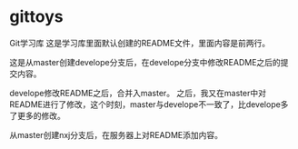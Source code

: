 # gittoys
Git学习库
这是学习库里面默认创建的README文件，里面内容是前两行。

这是从master创建develope分支后，在develope分支中修改README之后的提交内容。

develope修改README之后，合并入master。
之后，我又在master中对README进行了修改，这个时刻，master与develope不一致了，比develope多了更多的修改。

从master创建nxj分支后，在服务器上对README添加内容。
